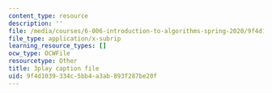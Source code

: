 ```yaml
---
content_type: resource
description: ''
file: /media/courses/6-006-introduction-to-algorithms-spring-2020/9f4d1039334c5bb4a3ab893f287be20f_yndgIDO0zQQ.vtt
file_type: application/x-subrip
learning_resource_types: []
ocw_type: OCWFile
resourcetype: Other
title: 3play caption file
uid: 9f4d1039-334c-5bb4-a3ab-893f287be20f
---
```

